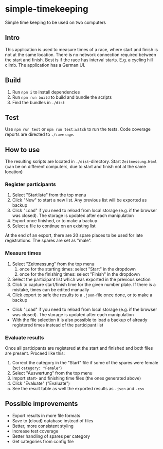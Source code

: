 # simple-timekeeping

Simple time keeping to be used on two computers

## Intro

This application is used to measure times of a race, where start and finish is not at the same location.
There is no network connection required between the start and finish.
Best is if the race has interval starts. E.g. a cycling hill climb. The application has a German UI.

## Build

1. Run `npm i` to install dependencies
2. Run `npm run build` to build and bundle the scripts
3. Find the bundles in `./dist`

## Test

Use `npm run test` or `npm run test:watch` to run the tests.
Code coverage reports are directed to `./coverage`.

## How to use

The resulting scripts are located in `./dist`-directory.
Start `Zeitmessung.html` (can be on different computers, due to start and finish not at the same location)

### Register participants

1. Select "Startliste" from the top menu
2. Click "New" to start a new list. Any previous list will be exported as backup
3. Click "Load" if you need to reload from local storage (e.g. if the browser was closed). The storage is updated after each manipulation
4. Export once finished, or to make a backup
5. Select a file to continue on an existing list

At the end of an export, there are 20 spare places to be used for late registrations. The spares are set as "male".

### Measure times

1. Select "Zeitmessung" from the top menu
   1. once for the starting times: select "Start" in the dropdown
   2. once for the finishing times: select "Finish" in the dropdown
2. Select the participant list which was exported in the previous section
3. Click to capture start/finish time for the given number plate. If there is a mistake, times can be edited manually
4. Click export to safe the results to a `.json`-file once done, or to make a backup

- Click "Load" if you need to reload from local storage (e.g. if the browser was closed). The storage is updated after each manipulation
- With the file selection it is also possible to load a backup of already registered times instead of the participant list

### Evaluate results

Once all participants are registered at the start and finished and both files are present. Proceed like this:

1. Correct the category in the "Start" file if some of the spares were female (set `category: "Female"`)
2. Select "Auswertung" from the top menu
3. Import start- and finishing time files (the ones generated above)
4. Click "Evaluate" ("Evaluate")
5. See the result table as well the exported results as `.json` and `.csv`

## Possible improvements

- Export results in more file formats
- Save to (cloud) database instead of files
- Better, more consistent styling
- Increase test coverage
- Better handling of spares per category
- Get categories from config file
